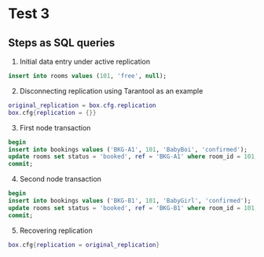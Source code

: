 # Test 3

## Steps as SQL queries

1. Initial data entry under active replication

```sql
insert into rooms values (101, 'free', null);
```

2. Disconnecting replication using Tarantool as an example

```lua
original_replication = box.cfg.replication
box.cfg{replication = {}}
```

3. First node transaction

```sql
begin
insert into bookings values ('BKG-A1', 101, 'BabyBoi', 'confirmed');
update rooms set status = 'booked', ref = 'BKG-A1' where room_id = 101;
commit;
```

4. Second node transaction

```sql
begin
insert into bookings values ('BKG-B1', 101, 'BabyGirl', 'confirmed');
update rooms set status = 'booked', ref = 'BKG-B1' where room_id = 101;
commit;
```

5. Recovering replication

```lua
box.cfg{replication = original_replication}
```